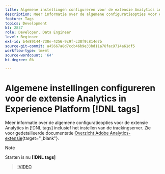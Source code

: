 ```yaml
---
title: Algemene instellingen configureren voor de extensie Analytics in Experience Platform [!DNL tags]
description: Meer informatie over de algemene configuratieopties voor de extensie Analytics in [!DNL tags] inclusief het instellen van de trackingserver.
feature: Tags
topics: Development
kt: 2837
role: Developer, Data Engineer
level: Beginner
exl-id: b4e89144-730e-4256-9c9f-c38f9c814e7b
source-git-commit: a45667a8d7ccb46b9e33bd11a78fac9714a61df5
workflow-type: tm+mt
source-wordcount: '64'
ht-degree: 0%

---
```


# Algemene instellingen configureren voor de extensie Analytics in Experience Platform [!DNL tags]

Meer informatie over de algemene configuratieopties voor de extensie Analytics in [!DNL tags] inclusief het instellen van de trackingserver. Zie voor gedetailleerde documentatie [Overzicht Adobe Analytics-extensie](https://experienceleague.adobe.com/docs/experience-platform/tags/extensions/client/analytics/overview.html?lang=nl-NL){target="_blank"}.

>[!NOTE]
>
> Starten is nu **[!DNL tags]**

>[!VIDEO](https://video.tv.adobe.com/v/27093/?quality=12&learn=on)
